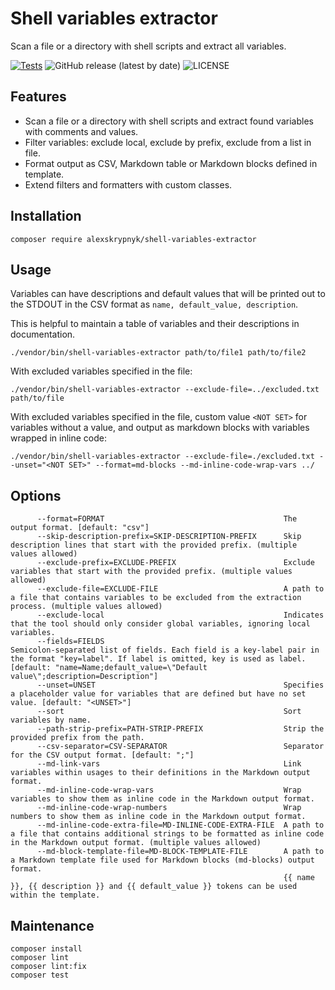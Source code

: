 # Shell variables extractor

Scan a file or a directory with shell scripts and extract all variables.

[![Tests](https://github.com/AlexSkrypnyk/shell-variables-extractor/actions/workflows/test.yml/badge.svg)](https://github.com/AlexSkrypnyk/shell-variables-extractor/actions/workflows/test.yml)
![GitHub release (latest by date)](https://img.shields.io/github/v/release/AlexSkrypnyk/shell-variables-extractor)
![LICENSE](https://img.shields.io/github/license/AlexSkrypnyk/shell-variables-extractor)

## Features

- Scan a file or a directory with shell scripts and extract found variables with comments and values.
- Filter variables: exclude local, exclude by prefix, exclude from a list in file.
- Format output as CSV, Markdown table or Markdown blocks defined in template.
- Extend filters and formatters with custom classes.

## Installation

    composer require alexskrypnyk/shell-variables-extractor

## Usage

Variables can have descriptions and default values that will be printed out
to the STDOUT in the CSV format as `name, default_value, description`.

This is helpful to maintain a table of variables and their descriptions in
documentation.

    ./vendor/bin/shell-variables-extractor path/to/file1 path/to/file2

With excluded variables specified in the file:

    ./vendor/bin/shell-variables-extractor --exclude-file=../excluded.txt path/to/file

With excluded variables specified in the file, custom value `<NOT SET>` for variables without a value, and output as markdown blocks with variables wrapped in inline code:
   
    ./vendor/bin/shell-variables-extractor --exclude-file=./excluded.txt --unset="<NOT SET>" --format=md-blocks --md-inline-code-wrap-vars ../   

## Options

```
      --format=FORMAT                                        The output format. [default: "csv"]
      --skip-description-prefix=SKIP-DESCRIPTION-PREFIX      Skip description lines that start with the provided prefix. (multiple values allowed)
      --exclude-prefix=EXCLUDE-PREFIX                        Exclude variables that start with the provided prefix. (multiple values allowed)
      --exclude-file=EXCLUDE-FILE                            A path to a file that contains variables to be excluded from the extraction process. (multiple values allowed)
      --exclude-local                                        Indicates that the tool should only consider global variables, ignoring local variables.
      --fields=FIELDS                                        Semicolon-separated list of fields. Each field is a key-label pair in the format "key=label". If label is omitted, key is used as label. [default: "name=Name;default_value=\"Default value\";description=Description"]
      --unset=UNSET                                          Specifies a placeholder value for variables that are defined but have no set value. [default: "<UNSET>"]
      --sort                                                 Sort variables by name.
      --path-strip-prefix=PATH-STRIP-PREFIX                  Strip the provided prefix from the path.
      --csv-separator=CSV-SEPARATOR                          Separator for the CSV output format. [default: ";"]
      --md-link-vars                                         Link variables within usages to their definitions in the Markdown output format.
      --md-inline-code-wrap-vars                             Wrap variables to show them as inline code in the Markdown output format.
      --md-inline-code-wrap-numbers                          Wrap numbers to show them as inline code in the Markdown output format.
      --md-inline-code-extra-file=MD-INLINE-CODE-EXTRA-FILE  A path to a file that contains additional strings to be formatted as inline code in the Markdown output format. (multiple values allowed)
      --md-block-template-file=MD-BLOCK-TEMPLATE-FILE        A path to a Markdown template file used for Markdown blocks (md-blocks) output format.
                                                             {{ name }}, {{ description }} and {{ default_value }} tokens can be used within the template.

```

## Maintenance

    composer install
    composer lint
    composer lint:fix
    composer test
